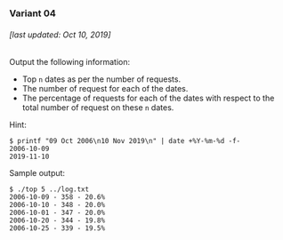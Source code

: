 ### Variant 04

###### [last updated: Oct 10, 2019]

Output the following information:

* Top `n` dates as per the number of requests.
* The number of request for each of the dates.
* The percentage of requests for each of the dates with respect to the total number of request on these `n` dates.

Hint:
```
$ printf "09 Oct 2006\n10 Nov 2019\n" | date +%Y-%m-%d -f-
2006-10-09
2019-11-10
```

Sample output:

```
$ ./top 5 ../log.txt
2006-10-09 - 358 - 20.6%
2006-10-10 - 348 - 20.0%
2006-10-01 - 347 - 20.0%
2006-10-20 - 344 - 19.8%
2006-10-25 - 339 - 19.5%
```
